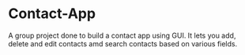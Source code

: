 # Contact-App

A group project done to build a contact app using GUI. It lets you add, delete and edit contacts amd search contacts based on various fields.
